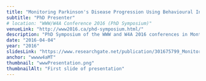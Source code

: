 ```yaml
---
title: "Monitoring Parkinson's Disease Progression Using Behavioural Inferences, Mobile Devices and Web Technologies"
subtitle: "PhD Presenter"
# location: "WWW/W4A Conference 2016 (PhD Symposium)"
venueLink: "http://www2016.ca/phd-symposium.html/"
description: "PhD Symposium of the WWW and W4A 2016 conferences in Montreal, Canada"
date: "2016-04-04"
year: "2016"
slidesLink: "https://www.researchgate.net/publication/301675799_Monitoring_Parkinson%27s_Disease_Progression_Using_Behavioural_Inferences_Mobile_Devices_and_Web_Technologies"
anchor: "wwww4aMT"
thumbnail: "wwwPresentation.png"
thumbnailAlt: "First slide of presentation"
---
```

